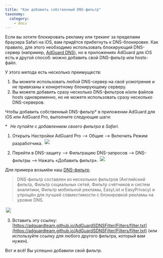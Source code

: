 ```yaml
---
title: "Как добавить собственный DNS-фильтр"
taxonomy:
  category:
    - docs
---
```


Если вы хотите блокировать рекламу или трекинг за пределами браузера Safari на iOS, вам придётся прибегнуть к DNS-блокировке. Как правило, для этого необходимо использовать блокирующий DNS-сервер (например, [AdGuard DNS](https://adguard.com/ru/adguard-dns/overview.html)), но в приложениях AdGuard для iOS есть и другой способ: можно добавить свой DNS-фильтр или hosts-файл.

У этого метода есть несколько преимуществ:

1. Вы можете использовать любой DNS-сервер на своё усмотрение и не привязаны к конкретному блокирующему серверу.
2. Вы можете добавить сразу несколько DNS-фильтров и/или файлов hosts одновременно, но не можете использовать сразу несколько DNS-серверов.

Чтобы добавить собственный DNS-фильтр\* в приложении AdGuard для iOS или AdGuard Pro, выполните следующие шаги:

\*_⠀Не путайте с добавлением своего фильтра в Safari._

1. Открыть Настройки AdGuard Pro —> Общие —> Включить Режим разработчика.
   <img src="https://cdn.adguard.com/public/Adguard/Release_notes/iOS/v4.0/advanced_mode_ru.jpg" style="border: 1px solid #efefef; max-height: 700px; max-width: 350px; padding: 2px;">

2. Перейти в DNS-защиту —> Фильтрацию DNS-запросов —> DNS-фильтры —> Нажать «Добавить фильтр».
   <img src="https://cdn.adguard.com/public/Adguard/Release_notes/iOS/v4.0/Pro/dns_filters_ru.png" style="border: 1px solid #efefef; max-height: 700px; max-width: 350px; padding: 2px;">

Для примера возьмём наш [DNS-фильтр](https://kb.adguard.com/ru/general/adguard-ad-filters#domains).

> DNS-фильтр составлен из нескольких фильтров (Английский фильтр, Фильтр социальных сетей, Фильтр счётчиков и систем аналитики, Фильтр мобильной рекламы, EasyList и EasyPrivacy) и упрощён для лучшей совместимости с блокировкой рекламы на уровне DNS.

<img src="https://cdn.adguard.com/public/Adguard/Release_notes/iOS/v4.0/Pro/new_dns_filter_ru.png" style="border: 1px solid #efefef; max-height: 700px; max-width: 350px; padding: 2px;">

3. Вставить эту ссылку: [https://adguardteam.github.io/AdGuardSDNSFilter/Filters/filter.txt](https://adguardteam.github.io/AdGuardSDNSFilter/Filters/filter.txt) (или используйте ссылку для любого другого фильтра, который вам нужен).

Вот и всё! Вы успешно добавили свой фильтр.
